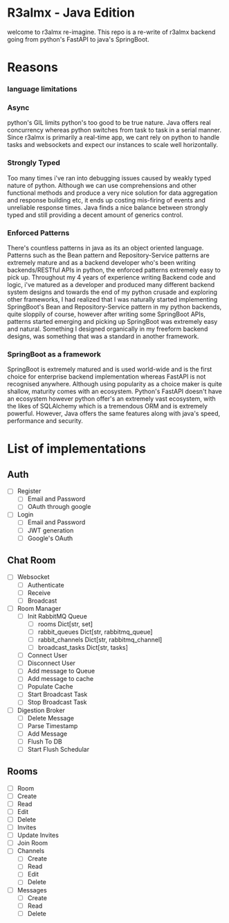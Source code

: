 # R3almx - Java Edition
welcome to r3almx re-imagine. This repo is a re-write of r3almx backend going from python's FastAPI to java's SpringBoot. 

# Reasons
### language limitations

<h3>Async</h3>python's GIL limits python's too good to be true nature. Java offers real concurrency whereas python switches from task to task in a serial manner. Since r3almx is primarily a real-time app, we cant rely on python to handle tasks and websockets and expect our instances to scale well horizontally.
<h3>Strongly Typed</h3>Too many times i've ran into debugging issues caused by weakly typed nature of python. Although we can use comprehensions and other functional methods and produce a very nice solution for data aggregation and response building etc, it ends up costing mis-firing of events and unreliable response times. Java finds a nice balance between strongly typed and still providing a decent amount of generics control.  
<h3>Enforced Patterns</h3>There's countless patterns in java as its an object oriented language. Patterns such as the Bean pattern and Repository-Service patterns are extremely mature and as a backend developer who's been writing backends/RESTful APIs in python, the enforced patterns extremely easy to pick up. Throughout my 4 years of experience writing Backend code and logic, i've matured as a developer and produced many different backend system designs and towards the end of my python crusade and exploring other frameworks, I had realized that I was naturally started implementing SpringBoot's Bean and Repository-Service pattern in my python backends, quite sloppily of course, however after writing some SpringBoot APIs, patterns started emerging and picking up SpringBoot was extremely easy and natural. Something I designed organically in my freeform backend designs, was something that was a standard in another framework. 
<h3>SpringBoot as a framework</h3>SpringBoot is extremely matured and is used world-wide and is the first choice for enterprise backend implementation whereas FastAPI is not recognised anywhere. Although using popularity as a choice maker is quite shallow, maturity comes with an ecosystem. Python's FastAPI doesn't have an ecosystem however python offer's an extremely vast ecosystem, with the likes of SQLAlchemy which is a tremendous ORM and is extremely powerful. However, Java offers the same features along with java's speed, performance and security. 

# List of implementations
## Auth
- [ ] Register
  * [ ] Email and Password 
  * [ ] OAuth through google 
- [ ] Login
  - [ ] Email and Password
  - [ ] JWT generation
  - [ ] Google's OAuth

## Chat Room
-  [ ] Websocket
   -  [ ] Authenticate 
   -  [ ] Receive 
   -  [ ] Broadcast
-  [ ] Room Manager
   -  [ ] Init RabbitMQ Queue
      -  [ ] rooms Dict[str, set]
      -  [ ] rabbit_queues Dict[str, rabbitmq_queue]
      -  [ ] rabbit_channels Dict[str, rabbitmq_channel]
      -  [ ] broadcast_tasks Dict[str, tasks]
   -  [ ] Connect User
   -  [ ] Disconnect User
   -  [ ] Add message to Queue
   -  [ ] Add message to cache
   -  [ ] Populate Cache
   -  [ ] Start Broadcast Task
   -  [ ] Stop Broadcast Task
-  [ ] Digestion Broker
   -  [ ] Delete Message
   -  [ ] Parse Timestamp
   -  [ ] Add Message
   -  [ ] Flush To DB
   -  [ ] Start Flush Schedular

## Rooms

- [ ]  Room
  - [ ]  Create
  - [ ]  Read
  - [ ]  Edit
  - [ ]  Delete
  - [ ]  Invites
  - [ ]  Update Invites
  - [ ]  Join Room
- [ ] Channels
  - [ ] Create
  - [ ] Read
  - [ ] Edit
  - [ ] Delete
- [ ] Messages
  - [ ] Create
  - [ ] Read
  - [ ] Delete
